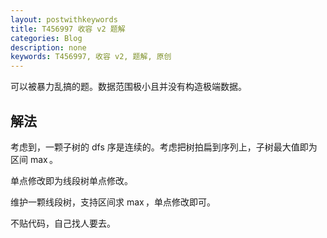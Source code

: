 ```yaml
---
layout: postwithkeywords
title: T456997 收容 v2 题解
categories: Blog
description: none
keywords: T456997, 收容 v2, 题解, 原创
---
```


可以被暴力乱搞的题。数据范围极小且并没有构造极端数据。

## 解法

考虑到，一颗子树的 dfs 序是连续的。考虑把树拍扁到序列上，子树最大值即为区间 $\max$。

单点修改即为线段树单点修改。

维护一颗线段树，支持区间求 $\max$，单点修改即可。

不贴代码，自己找人要去。
